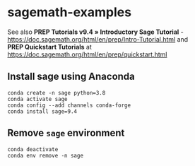 # sagemath-examples

See also **PREP Tutorials v9.4 » Introductory Sage Tutorial** - https://doc.sagemath.org/html/en/prep/Intro-Tutorial.html and <br>
**PREP Quickstart Tutorials** at https://doc.sagemath.org/html/en/prep/quickstart.html

## Install sage using Anaconda
```
conda create -n sage python=3.8
conda activate sage
conda config --add channels conda-forge
conda install sage=9.4
```

## Remove `sage` environment
```
conda deactivate
conda env remove -n sage
```
